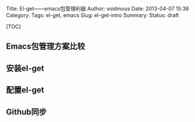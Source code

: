 Title: El-get——emacs包管理利器
Author: voidmous
Date: 2013-04-07 15:38
Category:
Tags: el-get, emacs
Slug: el-get-intro
Summary:
Status: draft

[TOC]

## Emacs包管理方案比较

## 安装el-get

## 配置el-get

## Github同步


